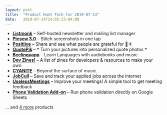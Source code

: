 ```yaml
---
layout: post
title:  "Product Hunt Tech for 2019-07-13"
date:   2019-07-14T14:05:23-04:00
---
```


* **[Listmonk](https://www.producthunt.com/posts/listmonk-2?utm_campaign=producthunt-api&utm_medium=api&utm_source=Application%3A+Daily+Digest+RSS+%28ID%3A+3202%29)** – Self-hosted newsletter and mailing list manager
* **[Picsew 3.0](https://www.producthunt.com/posts/picsew-3-0?utm_campaign=producthunt-api&utm_medium=api&utm_source=Application%3A+Daily+Digest+RSS+%28ID%3A+3202%29)** – Stitch screenshots in one tap
* **[Positiive](https://www.producthunt.com/posts/positiive?utm_campaign=producthunt-api&utm_medium=api&utm_source=Application%3A+Daily+Digest+RSS+%28ID%3A+3202%29)** – Share and see what people are grateful for 🤗☀️
* **[QuotePik](https://www.producthunt.com/posts/quotepik?utm_campaign=producthunt-api&utm_medium=api&utm_source=Application%3A+Daily+Digest+RSS+%28ID%3A+3202%29)** – ❝ Turn your pictures into personalized quote photos  ❝
* **[Beelinguapp](https://www.producthunt.com/posts/beelinguapp?utm_campaign=producthunt-api&utm_medium=api&utm_source=Application%3A+Daily+Digest+RSS+%28ID%3A+3202%29)** – Learn Languages with audiobooks and music
* **[Dev Zines!](https://www.producthunt.com/posts/dev-zines?utm_campaign=producthunt-api&utm_medium=api&utm_source=Application%3A+Daily+Digest+RSS+%28ID%3A+3202%29)** – A list of zines for developers & resources to make your own
* **[CYANITE](https://www.producthunt.com/posts/cyanite?utm_campaign=producthunt-api&utm_medium=api&utm_source=Application%3A+Daily+Digest+RSS+%28ID%3A+3202%29)** – Beyond the surface of music.
* **[JobCull](https://www.producthunt.com/posts/jobcull-2?utm_campaign=producthunt-api&utm_medium=api&utm_source=Application%3A+Daily+Digest+RSS+%28ID%3A+3202%29)** – Save and track your applied jobs across the internet
* **[UselessMeetings](https://www.producthunt.com/posts/uselessmeetings?utm_campaign=producthunt-api&utm_medium=api&utm_source=Application%3A+Daily+Digest+RSS+%28ID%3A+3202%29)** – Improve your meetings! A simple tool to get meeting feedback
* **[Phone Validation Add-on](https://www.producthunt.com/posts/phone-validation-add-on?utm_campaign=producthunt-api&utm_medium=api&utm_source=Application%3A+Daily+Digest+RSS+%28ID%3A+3202%29)** – Run phone validation directly on Google Sheets

… and [4 more](https://www.producthunt.com/tech) products